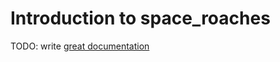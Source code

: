 # Introduction to space_roaches

TODO: write [great documentation](http://jacobian.org/writing/what-to-write/)
